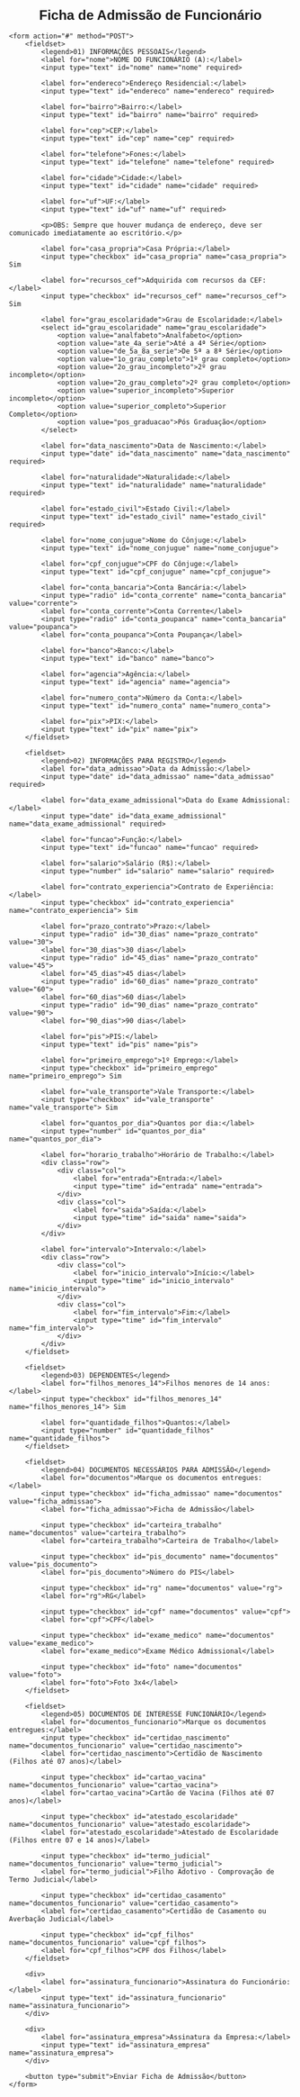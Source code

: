 <html lang="pt-br">
<head>
    <meta charset="UTF-8">
    <meta name="viewport" content="width=device-width, initial-scale=1.0">
    <title>Ficha de Admissão de Funcionários</title>
    <style>
        body {
            font-family: Arial, sans-serif;
            margin: 20px;
            padding: 20px;
        }
        h1 {
            text-align: center;
            font-size: 24px;
        }
        fieldset {
            border: 1px solid #ccc;
            padding: 15px;
            margin-bottom: 20px;
        }
        legend {
            font-weight: bold;
            font-size: 18px;
        }
        label {
            display: block;
            margin-top: 8px;
        }
        input[type="text"], input[type="date"], input[type="number"], select {
            width: 100%;
            padding: 8px;
            margin-top: 5px;
            margin-bottom: 10px;
        }
        input[type="checkbox"] {
            margin-right: 10px;
        }
        .row {
            display: flex;
            flex-wrap: wrap;
        }
        .col {
            flex: 1;
            margin-right: 10px;
        }
        .col:last-child {
            margin-right: 0;
        }
        button {
            background-color: #4CAF50;
            color: white;
            padding: 10px 20px;
            border: none;
            cursor: pointer;
            font-size: 16px;
        }
        button:hover {
            background-color: #45a049;
        }
    </style>
</head>
<body>
    <h1>Ficha de Admissão de Funcionário</h1>
    
    <form action="#" method="POST">
        <fieldset>
            <legend>01) INFORMAÇÕES PESSOAIS</legend>
            <label for="nome">NOME DO FUNCIONÁRIO (A):</label>
            <input type="text" id="nome" name="nome" required>

            <label for="endereco">Endereço Residencial:</label>
            <input type="text" id="endereco" name="endereco" required>

            <label for="bairro">Bairro:</label>
            <input type="text" id="bairro" name="bairro" required>

            <label for="cep">CEP:</label>
            <input type="text" id="cep" name="cep" required>

            <label for="telefone">Fones:</label>
            <input type="text" id="telefone" name="telefone" required>

            <label for="cidade">Cidade:</label>
            <input type="text" id="cidade" name="cidade" required>

            <label for="uf">UF:</label>
            <input type="text" id="uf" name="uf" required>

            <p>OBS: Sempre que houver mudança de endereço, deve ser comunicado imediatamente ao escritório.</p>

            <label for="casa_propria">Casa Própria:</label>
            <input type="checkbox" id="casa_propria" name="casa_propria"> Sim

            <label for="recursos_cef">Adquirida com recursos da CEF:</label>
            <input type="checkbox" id="recursos_cef" name="recursos_cef"> Sim

            <label for="grau_escolaridade">Grau de Escolaridade:</label>
            <select id="grau_escolaridade" name="grau_escolaridade">
                <option value="analfabeto">Analfabeto</option>
                <option value="ate_4a_serie">Até a 4ª Série</option>
                <option value="de_5a_8a_serie">De 5ª a 8ª Série</option>
                <option value="1o_grau_completo">1º grau completo</option>
                <option value="2o_grau_incompleto">2º grau incompleto</option>
                <option value="2o_grau_completo">2º grau completo</option>
                <option value="superior_incompleto">Superior incompleto</option>
                <option value="superior_completo">Superior Completo</option>
                <option value="pos_graduacao">Pós Graduação</option>
            </select>

            <label for="data_nascimento">Data de Nascimento:</label>
            <input type="date" id="data_nascimento" name="data_nascimento" required>

            <label for="naturalidade">Naturalidade:</label>
            <input type="text" id="naturalidade" name="naturalidade" required>

            <label for="estado_civil">Estado Civil:</label>
            <input type="text" id="estado_civil" name="estado_civil" required>

            <label for="nome_conjugue">Nome do Cônjuge:</label>
            <input type="text" id="nome_conjugue" name="nome_conjugue">

            <label for="cpf_conjugue">CPF do Cônjuge:</label>
            <input type="text" id="cpf_conjugue" name="cpf_conjugue">

            <label for="conta_bancaria">Conta Bancária:</label>
            <input type="radio" id="conta_corrente" name="conta_bancaria" value="corrente">
            <label for="conta_corrente">Conta Corrente</label>
            <input type="radio" id="conta_poupanca" name="conta_bancaria" value="poupanca">
            <label for="conta_poupanca">Conta Poupança</label>

            <label for="banco">Banco:</label>
            <input type="text" id="banco" name="banco">

            <label for="agencia">Agência:</label>
            <input type="text" id="agencia" name="agencia">

            <label for="numero_conta">Número da Conta:</label>
            <input type="text" id="numero_conta" name="numero_conta">

            <label for="pix">PIX:</label>
            <input type="text" id="pix" name="pix">
        </fieldset>

        <fieldset>
            <legend>02) INFORMAÇÕES PARA REGISTRO</legend>
            <label for="data_admissao">Data da Admissão:</label>
            <input type="date" id="data_admissao" name="data_admissao" required>

            <label for="data_exame_admissional">Data do Exame Admissional:</label>
            <input type="date" id="data_exame_admissional" name="data_exame_admissional" required>

            <label for="funcao">Função:</label>
            <input type="text" id="funcao" name="funcao" required>

            <label for="salario">Salário (R$):</label>
            <input type="number" id="salario" name="salario" required>

            <label for="contrato_experiencia">Contrato de Experiência:</label>
            <input type="checkbox" id="contrato_experiencia" name="contrato_experiencia"> Sim

            <label for="prazo_contrato">Prazo:</label>
            <input type="radio" id="30_dias" name="prazo_contrato" value="30">
            <label for="30_dias">30 dias</label>
            <input type="radio" id="45_dias" name="prazo_contrato" value="45">
            <label for="45_dias">45 dias</label>
            <input type="radio" id="60_dias" name="prazo_contrato" value="60">
            <label for="60_dias">60 dias</label>
            <input type="radio" id="90_dias" name="prazo_contrato" value="90">
            <label for="90_dias">90 dias</label>

            <label for="pis">PIS:</label>
            <input type="text" id="pis" name="pis">

            <label for="primeiro_emprego">1º Emprego:</label>
            <input type="checkbox" id="primeiro_emprego" name="primeiro_emprego"> Sim

            <label for="vale_transporte">Vale Transporte:</label>
            <input type="checkbox" id="vale_transporte" name="vale_transporte"> Sim

            <label for="quantos_por_dia">Quantos por dia:</label>
            <input type="number" id="quantos_por_dia" name="quantos_por_dia">

            <label for="horario_trabalho">Horário de Trabalho:</label>
            <div class="row">
                <div class="col">
                    <label for="entrada">Entrada:</label>
                    <input type="time" id="entrada" name="entrada">
                </div>
                <div class="col">
                    <label for="saida">Saída:</label>
                    <input type="time" id="saida" name="saida">
                </div>
            </div>

            <label for="intervalo">Intervalo:</label>
            <div class="row">
                <div class="col">
                    <label for="inicio_intervalo">Início:</label>
                    <input type="time" id="inicio_intervalo" name="inicio_intervalo">
                </div>
                <div class="col">
                    <label for="fim_intervalo">Fim:</label>
                    <input type="time" id="fim_intervalo" name="fim_intervalo">
                </div>
            </div>
        </fieldset>

        <fieldset>
            <legend>03) DEPENDENTES</legend>
            <label for="filhos_menores_14">Filhos menores de 14 anos:</label>
            <input type="checkbox" id="filhos_menores_14" name="filhos_menores_14"> Sim

            <label for="quantidade_filhos">Quantos:</label>
            <input type="number" id="quantidade_filhos" name="quantidade_filhos">
        </fieldset>

        <fieldset>
            <legend>04) DOCUMENTOS NECESSÁRIOS PARA ADMISSÃO</legend>
            <label for="documentos">Marque os documentos entregues:</label>
            <input type="checkbox" id="ficha_admissao" name="documentos" value="ficha_admissao">
            <label for="ficha_admissao">Ficha de Admissão</label>

            <input type="checkbox" id="carteira_trabalho" name="documentos" value="carteira_trabalho">
            <label for="carteira_trabalho">Carteira de Trabalho</label>

            <input type="checkbox" id="pis_documento" name="documentos" value="pis_documento">
            <label for="pis_documento">Número do PIS</label>

            <input type="checkbox" id="rg" name="documentos" value="rg">
            <label for="rg">RG</label>

            <input type="checkbox" id="cpf" name="documentos" value="cpf">
            <label for="cpf">CPF</label>

            <input type="checkbox" id="exame_medico" name="documentos" value="exame_medico">
            <label for="exame_medico">Exame Médico Admissional</label>

            <input type="checkbox" id="foto" name="documentos" value="foto">
            <label for="foto">Foto 3x4</label>
        </fieldset>

        <fieldset>
            <legend>05) DOCUMENTOS DE INTERESSE FUNCIONÁRIO</legend>
            <label for="documentos_funcionario">Marque os documentos entregues:</label>
            <input type="checkbox" id="certidao_nascimento" name="documentos_funcionario" value="certidao_nascimento">
            <label for="certidao_nascimento">Certidão de Nascimento (Filhos até 07 anos)</label>

            <input type="checkbox" id="cartao_vacina" name="documentos_funcionario" value="cartao_vacina">
            <label for="cartao_vacina">Cartão de Vacina (Filhos até 07 anos)</label>

            <input type="checkbox" id="atestado_escolaridade" name="documentos_funcionario" value="atestado_escolaridade">
            <label for="atestado_escolaridade">Atestado de Escolaridade (Filhos entre 07 e 14 anos)</label>

            <input type="checkbox" id="termo_judicial" name="documentos_funcionario" value="termo_judicial">
            <label for="termo_judicial">Filho Adotivo - Comprovação de Termo Judicial</label>

            <input type="checkbox" id="certidao_casamento" name="documentos_funcionario" value="certidao_casamento">
            <label for="certidao_casamento">Certidão de Casamento ou Averbação Judicial</label>

            <input type="checkbox" id="cpf_filhos" name="documentos_funcionario" value="cpf_filhos">
            <label for="cpf_filhos">CPF dos Filhos</label>
        </fieldset>

        <div>
            <label for="assinatura_funcionario">Assinatura do Funcionário:</label>
            <input type="text" id="assinatura_funcionario" name="assinatura_funcionario">
        </div>

        <div>
            <label for="assinatura_empresa">Assinatura da Empresa:</label>
            <input type="text" id="assinatura_empresa" name="assinatura_empresa">
        </div>

        <button type="submit">Enviar Ficha de Admissão</button>
    </form>
</body>
</html>
